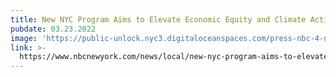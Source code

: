 ```yaml
---
title: New NYC Program Aims to Elevate Economic Equity and Climate Action
pubdate: 03.23.2022
image: 'https://public-unlock.nyc3.digitaloceanspaces.com/press-nbc-4-ny-logo.png'
link: >-
  https://www.nbcnewyork.com/news/local/new-nyc-program-aims-to-elevate-economic-equity-and-climate-action/3610941/
---
```


